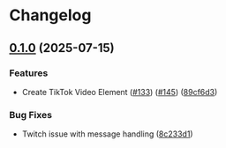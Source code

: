 # Changelog

## [0.1.0](https://github.com/muxinc/media-elements/compare/tiktok-video-element-v0.0.1...tiktok-video-element@0.1.0) (2025-07-15)


### Features

* Create TikTok Video Element ([#133](https://github.com/muxinc/media-elements/issues/133)) ([#145](https://github.com/muxinc/media-elements/issues/145)) ([89cf6d3](https://github.com/muxinc/media-elements/commit/89cf6d393710da96108a038530867130fe73d4d3))


### Bug Fixes

* Twitch issue with message handling ([8c233d1](https://github.com/muxinc/media-elements/commit/8c233d13bbf552247a84e8ad77d234b7c9ccc57f))
